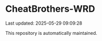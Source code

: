 # CheatBrothers-WRD

Last updated: 2025-05-29 09:09:28

This repository is automatically maintained.
